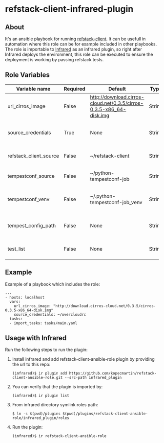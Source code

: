 # refstack-client-infrared-plugin

## About
It's an ansible playbook for running [refstack-client](https://github.com/openstack/refstack-client).
It can be usefull in automation where this role can be for example included in other playbooks.
The role is importable to [Infrared](https://github.com/redhat-openstack/infrared.git) as an infrared
plugin, so right after Infrared deploys the environment, this role can be executed to ensure the
deployment is working by passing refstack tests.

## Role Variables

| Variable name          | Required | Default                                                             | Type    | Description                                                                     |
|------------------------|----------|---------------------------------------------------------------------|---------|---------------------------------------------------------------------------------|
| url_cirros_image       | False    | http://download.cirros-cloud.net/0.3.5/cirros-0.3.5-x86_64-disk.img | String  | Path or link to cirros image                                                    |
| source_credentials     | True     | None                                                                | String  | File or command to be sourced: keystonerc_admin/openrc admin admin              |
| refstack_client_source | False    | ~/refstack-client                                                   | String  | Destination where refstack-client will be cloned                                |
| tempestconf_source     | False    | ~/python-tempestconf-job                                            | String  | Destination where python-tempestconf will be cloned                             |
| tempestconf_venv       | False    | ~/.python-tempestconf-job_venv                                      | String  | Destination of virtualenv where python-tempestconf will be installed            |
| tempest_config_path    | False    | None                                                                | String  | Destination of tempest configuration file to be used for running refstack tests |
| test_list              | False    | None                                                                | String  | A path or an URL to a test list text file containing specific test cases.       |

## Example
Example of a playbook which includes the role:
```
---
- hosts: localhost
  vars:
    url_cirros_image: "http://download.cirros-cloud.net/0.3.5/cirros-0.3.5-x86_64-disk.img"
    source_credentials: ~/overcloudrc
  tasks:
  - import_tasks: tasks/main.yaml
```

## Usage with Infrared

Run the following steps to run the plugin:
1. Install infrared and add refstack-client-ansible-role plugin by providing the url to this repo:
    ```
    (infrared)$ ir plugin add https://github.com/kopecmartin/refstack-client-ansible-role.git --src-path infrared_plugin
    ```
2. You can verify that the plugin is imported by:
    ```
    (infrared)$ ir plugin list
    ```
3. From infrared directory symlink roles path:
    ```
    $ ln -s $(pwd)/plugins $(pwd)/plugins/refstack-client-ansible-role/infrared_plugin/roles
    ```
4. Run the plugin:
    ```
    (infrared)$ ir refstack-client-ansible-role
    ```
